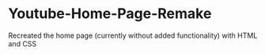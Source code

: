 # Youtube-Home-Page-Remake
Recreated the home page (currently without added functionality) with HTML and CSS
